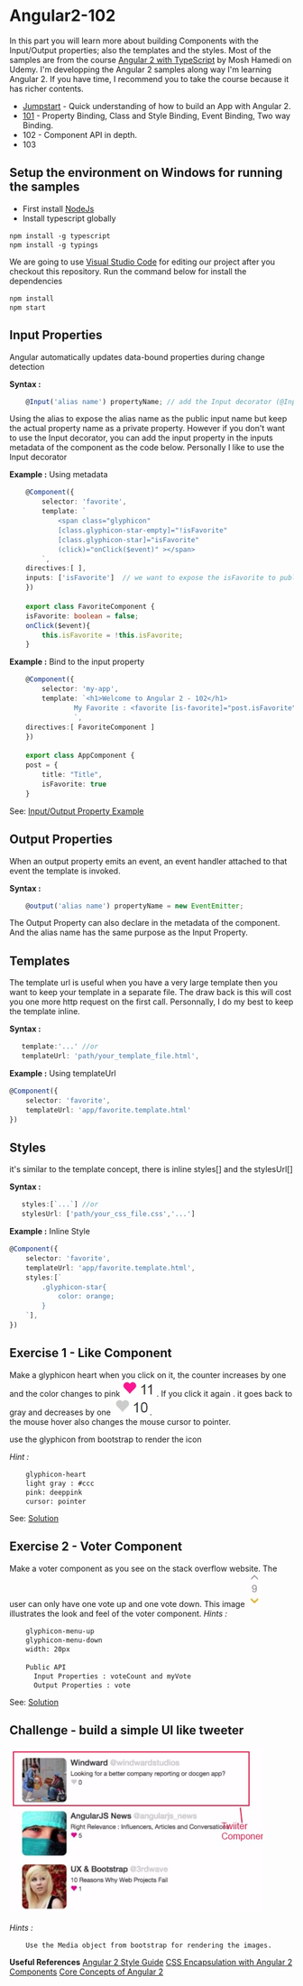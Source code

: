 # Angular2-102

In this part you will learn more about building Components with the Input/Output properties; also the templates and the styles. Most of the samples are from the course [Angular 2 with TypeScript](https://www.udemy.com/angular-2-tutorial-for-beginners/learn/v4/overview) by Mosh Hamedi on Udemy.
I'm developping the Angular 2 samples along way I'm learning Angular 2. If you have time, I recommend you to take the course because it has richer contents.
- [Jumpstart](https://github.com/dacho68/Angular2-Jumpstart) - Quick understanding of how to build an App with Angular 2.
- [101](https://github.com/dacho68/Angular2-101) - Property Binding, Class and Style Binding, Event Binding, Two way Binding.
- 102 - Component API in depth.
- 103

## Setup the environment on Windows for running the samples
- First install [NodeJs](https://nodejs.org/en/)
- Install typescript globally

```
npm install -g typescript
npm install -g typings
```

We are going to use [Visual Studio Code](http://code.visualstudio.com/) for editing our project
after you checkout this repository. Run the command below for install the dependencies

```
npm install
npm start
```

## Input Properties

Angular automatically updates data-bound properties during change detection 
   
**Syntax :**
   
``` typescript
    @Input('alias name') propertyName; // add the Input decorator (@Input()) in your class component.
```

Using the alias to expose the alias name as the public input name but keep the actual property name as a private property.
However if you don't want to use the Input decorator, you can add the input property in the inputs metadata of the component as the code below. Personally I like to use the Input decorator

**Example :** Using metadata
``` typescript
    @Component({
        selector: 'favorite', 
        template: `
            <span class="glyphicon" 
            [class.glyphicon-star-empty]="!isFavorite"
            [class.glyphicon-star]="isFavorite"
            (click)="onClick($event)" ></span>
        `,
    directives:[ ],
    inputs: ['isFavorite']  // we want to expose the isFavorite to public for binding
    })

    export class FavoriteComponent {
    isFavorite: boolean = false;   
    onClick($event){
        this.isFavorite = !this.isFavorite;
    }
``` 

**Example :** Bind to the input property
``` typescript 
    @Component({
        selector: 'my-app',
        template: `<h1>Welcome to Angular 2 - 102</h1>
                My Favorite : <favorite [is-favorite]="post.isFavorite"></favorite>
                `,
    directives:[ FavoriteComponent ]
    })

    export class AppComponent {
    post = {
        title: "Title",
        isFavorite: true
    }
```
See: [Input/Output Property Example](https://github.com/dacho68/Angular2-102/blob/master/app/favorite.component.ts) 

## Output Properties

When an output property emits an event, an event handler attached to that event the template is invoked.
  
**Syntax :**
   
``` typescript
    @output('alias name') propertyName = new EventEmitter; 
```

The Output Property can also declare in the metadata of the component. And the alias name has the same purpose as the Input Property.

## Templates

The template url is useful when you have a very large template then you want to keep your template in a separate file. 
The draw back is this will cost you one more http request on the first call. Personnally, I do my best to keep the template inline.  
   
**Syntax :**
   
``` typescript
   template:'...' //or
   templateUrl: 'path/your_template_file.html', 
```

**Example :** Using templateUrl

``` typescript
@Component({
    selector: 'favorite', 
    templateUrl: 'app/favorite.template.html' 
}) 
```

## Styles

it's similar to the template concept, there is inline styles[] and the stylesUrl[]

**Syntax :**
   
``` typescript
   styles:[`...`] //or
   stylesUrl: ['path/your_css_file.css','...'] 
```

**Example :** Inline Style 

``` typescript
@Component({
    selector: 'favorite', 
    templateUrl: 'app/favorite.template.html', 
    styles:[`
        .glyphicon-star{
            color: orange;
        }
    `],
}) 
```
## Exercise 1 - Like Component
Make a glyphicon heart when you click on it, the counter increases by one and the color changes to pink ![like](./images/like.jpg) . If you click it again . it goes back to gray and decreases by one ![unlike](./images/unlike.jpg).  
the mouse hover also changes the mouse cursor to pointer.

use the glyphicon from bootstrap to render the icon

_Hint :_
``` html5   
    glyphicon-heart
    light gray : #ccc
    pink: deeppink
    cursor: pointer
```
See: [Solution](https://github.com/dacho68/Angular2-102/blob/master/app/like2.component.ts)

## Exercise 2 - Voter Component
Make a voter component as you see on the stack overflow website. The user can only have one vote up and one vote down. This image ![vote down](./images/vote_down.jpg) illustrates the look and feel of the voter component.
_Hints :_
``` html5   
    glyphicon-menu-up
    glyphicon-menu-down
    width: 20px
    
    Public API
      Input Properties : voteCount and myVote
      Output Properties : vote
```  
See: [Solution](https://github.com/dacho68/Angular2-102/blob/master/app/voter.component.ts)

## Challenge - build a simple UI like tweeter

![twitter](./images/challenge_twitter.jpg)

_Hints :_
``` html5   
    Use the Media object from bootstrap for rendering the images.
```  


**Useful References**
[Angular 2 Style Guide](https://github.com/dacho68/angular2-style-guide)
[CSS Encapsulation with Angular 2 Components](https://coryrylan.com/blog/css-encapsulation-with-angular-2-components)
[Core Concepts of Angular 2](http://victorsavkin.com/post/118372404541/the-core-concepts-of-angular-2)
